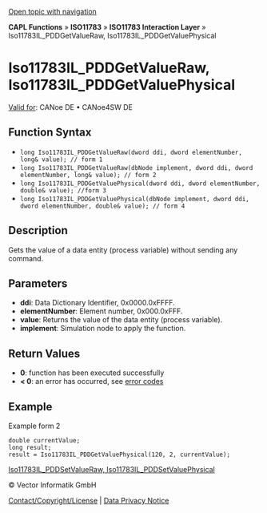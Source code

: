 [Open topic with navigation](../../../../../../CANoeDEFamily.htm#Topics/CAPLFunctions/ISO11783/ISOInteractionLayer/Functions/CAPLfunctionIso11783ILPDDGetValueRaw.md)

**CAPL Functions** » **ISO11783** » **ISO11783 Interaction Layer** » Iso11783IL_PDDGetValueRaw, Iso11783IL_PDDGetValuePhysical

# Iso11783IL_PDDGetValueRaw, Iso11783IL_PDDGetValuePhysical

[Valid for](../../../../Shared/FeatureAvailability.md): CANoe DE • CANoe4SW DE

## Function Syntax

- `long Iso11783IL_PDDGetValueRaw(dword ddi, dword elementNumber, long& value); // form 1`
- `long Iso11783IL_PDDGetValueRaw(dbNode implement, dword ddi, dword elementNumber, long& value); // form 2`
- `long Iso11783IL_PDDGetValuePhysical(dword ddi, dword elementNumber, double& value); //form 3`
- `long Iso11783IL_PDDGetValuePhysical(dbNode implement, dword ddi, dword elementNumber, double& value); // form 4`

## Description

Gets the value of a data entity (process variable) without sending any command.

## Parameters

- **ddi**: Data Dictionary Identifier, 0x0000.0xFFFF.
- **elementNumber**: Element number, 0x000.0xFFF.
- **value**: Returns the value of the data entity (process variable).
- **implement**: Simulation node to apply the function.

## Return Values

- **0**: function has been executed successfully
- **< 0**: an error has occurred, see [error codes](../../../CAPLfunctionsISOj1939ErrorCodes.md)

## Example

Example form 2

```plaintext
double currentValue;
long result;
result = Iso11783IL_PDDGetValuePhysical(120, 2, currentValue);
```

[Iso11783IL_PDDSetValueRaw, Iso11783IL_PDDSetValuePhysical](CAPLfunctionIso11783ILPDDSetValueRaw.md)

© Vector Informatik GmbH

[Contact/Copyright/License](../../../../Shared/ContactCopyrightLicense.md) | [Data Privacy Notice](https://www.vector.com/int/en/company/get-info/privacy-policy/)

